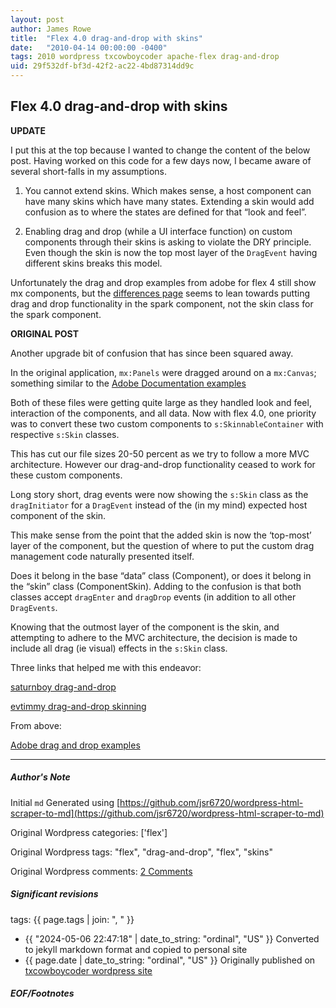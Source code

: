 ```yaml
---
layout: post
author: James Rowe
title:  "Flex 4.0 drag-and-drop with skins"
date:   "2010-04-14 00:00:00 -0400"
tags: 2010 wordpress txcowboycoder apache-flex drag-and-drop
uid: 29f532df-bf3d-42f2-ac22-4bd87314dd9c
---
```



## Flex 4.0 drag-and-drop with skins


**UPDATE**


I put this at the top because I wanted to change the content of the below post. Having worked on this code for a few days now, I became aware of several short-falls in my assumptions.


1) You cannot extend skins. Which makes sense, a host component can have many skins which have many states. Extending a skin would add confusion as to where the states are defined for that “look and feel”.


2) Enabling drag and drop (while a UI interface function) on custom components through their skins is asking to violate the DRY principle. Even though the skin is now the top most layer of the <code>DragEvent</code> having different skins breaks this model.


Unfortunately the drag and drop examples from adobe for flex 4 still show mx components, but the [differences page](http://help.adobe.com/en_US/Flex/4.0/UsingSDK/WS7d89194359d2921c5daddfab1247d167dad-8000.html "Adobe mx spark differences") seems to lean towards putting drag and drop functionality in the spark component, not the skin class for the spark component.


**ORIGINAL POST**


Another upgrade bit of confusion that has since been squared away.


In the original application, `mx:Panels` were dragged around on a `mx:Canvas`; something similar to the [Adobe Documentation examples](http://help.adobe.com/en_US/Flex/4.0/UsingSDK/WS2db454920e96a9e51e63e3d11c0bf64595-7fed.html)


Both of these files were getting quite large as they handled look and feel, interaction of the components, and all data. Now with flex 4.0, one priority was to convert these two custom components to `s:SkinnableContainer` with respective `s:Skin` classes.


This has cut our file sizes 20-50 percent as we try to follow a more MVC architecture. However our drag-and-drop functionality ceased to work for these custom components.


Long story short, drag events were now showing the `s:Skin` class as the `dragInitiator` for a `DragEvent` instead of the (in my mind) expected host component of the skin.


This make sense from the point that the added skin is now the ‘top-most’ layer of the component, but the question of where to put the custom drag management code naturally presented itself.


Does it belong in the base “data” class (Component), or does it belong in the “skin” class (ComponentSkin). Adding to the confusion is that both classes accept `dragEnter` and `dragDrop` events (in addition to all other `DragEvents`.


Knowing that the outmost layer of the component is the skin, and attempting to adhere to the MVC architecture, the decision is made to include all drag (ie visual) effects in the `s:Skin` class.


Three links that helped me with this endeavor:  

[saturnboy drag-and-drop](http://saturnboy.com/2009/08/drag-and-drop-flex-4/)  

[evtimmy drag-and-drop skinning](http://evtimmy.com/2010/01/drag-and-drop-skinning-in-spark/)  

 From above:  

[Adobe drag and drop examples](http://help.adobe.com/en_US/Flex/4.0/UsingSDK/WS2db454920e96a9e51e63e3d11c0bf64595-7fed.html)




---

##### Author's Note

Initial `md` Generated using [https://github.com/jsr6720/wordpress-html-scraper-to-md](https://github.com/jsr6720/wordpress-html-scraper-to-md)

Original Wordpress categories: ['flex']

Original Wordpress tags: "flex", "drag-and-drop", "flex", "skins"

Original Wordpress comments: <a href="https://txcowboycoder.wordpress.com/2010/04/14/flex-4-0-drag-and-drop-with-skins/#comments">2 Comments</a>

##### Significant revisions

tags: {{ page.tags | join: ", " }} <!-- todo move this somewhere -->

- {{ "2024-05-06 22:47:18" | date_to_string: "ordinal", "US" }} Converted to jekyll markdown format and copied to personal site
- {{ page.date | date_to_string: "ordinal", "US" }} Originally published on [txcowboycoder wordpress site](https://txcowboycoder.wordpress.com/2010/04/14/flex-4-0-drag-and-drop-with-skins/)

##### EOF/Footnotes

